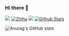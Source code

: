 ### Hi there 👋

<!--
**JackLiR8/JackLiR8** is a ✨ _special_ ✨ repository because its `README.md` (this file) appears on your GitHub profile.

Here are some ideas to get you started:

- 🔭 I’m currently working on ...
- 🌱 I’m currently learning ...
- 👯 I’m looking to collaborate on ...
- 🤔 I’m looking for help with ...
- 💬 Ask me about ...
- 📫 How to reach me: ...
- 😄 Pronouns: ...
- ⚡ Fun fact: ...
-->

<section>

![](https://komarev.com/ghpvc/?username=JackLiR8&color=green)
[![Zhihu](https://img.shields.io/static/v1?label=zhihu&message=%E5%B1%B1%E4%B8%8A%E7%9A%84%E5%AD%97%E5%85%B8&labelColor=0066ff&logo=zhihu&logoColor=ffffff)](https://www.zhihu.com/people/shan-shang-de-zi-dian/posts)
[![](https://img.shields.io/badge/掘金-JackLiR8-9d9d9d.svg?colorA=0066ff)](https://juejin.cn/user/3790771823325854/posts)
[![Github Stars](https://img.shields.io/github/stars/JackLiR8?color=success&label=github%20stars&logo=github)](https://github.com/JackLiR8)

</section>

<section>

![Anurag's GitHub stats](https://github-readme-stats.vercel.app/api?username=JackLiR8&show_icons=true&theme=tokyonight)
  
</section>
